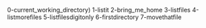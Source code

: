 0-current_working_directory)
1-listit
2-bring_me_home
3-listfiles
4-listmorefiles
5-listfilesdigitonly
6-firstdirectory
7-movethatfile